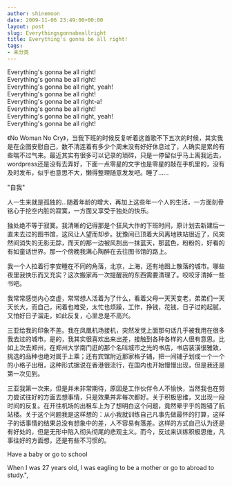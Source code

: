 ```yaml
---
author: shinemoon
date: 2009-11-06 23:49:00+00:00
layout: post
slug: Everythingsgonnabeallright
title: Everything's gonna be all right!
tags:
- 未分类
---
```


Everything's gonna be all right!   
Everything's gonna be all right!   
Everything's gonna be all right, yeah!   
Everything's gonna be all right!   
Everything's gonna be all right-a!   
Everything's gonna be all right!   
Everything's gonna be all right, yeah!   
Everything's gonna be all right! 

《No Woman No Cry》，当我下班的时候反复听着这首歌不下五次的时候，其实我是在企图安慰自己，数不清连着有多少个周末没有好好休息过了，人确实是累的有些喘不过气来。最近其实有很多可以记录的琐碎，只是一停留似乎马上离我远去，wordpress还是没有去弄好，下面一点零星的文字也是零星的敲在手机里的，没有及时发布，似乎也意思不大，懒得整理随意发发吧。睡了……

"自我"

人一生来就是孤独的…随着年龄的增大，再加上这些年一个人的生活，一方面刻骨铭心于挖空内脏的寂寞，一方面又享受于独处的快乐。

独处绝不等于寂寞。我清晰的记得那是个狂风大作的下班时间，原计划去新建后一直未去过的图书馆，这风让人望而却步。犹豫间已顶着大风离地铁站很近了，风突然间消失的无影无踪，而天的那一边被风刮出一抹蓝天，那蓝色，粉粉的，好看的有如童话世界。那一个傍晚我满心陶醉在去往图书馆的路上。

我一个人拉着行李安睡在不同的角落，北京，上海，还有地图上散落的城市。哪些夜里我快乐而又充实？这次搬家再一次提醒我的东西需要清理了。咬咬牙清掉一些书吧。

我常常感觉内心空虚，常常想人活着为了什么，看着父母一天天变老，弟弟们一天天长大，而自己，闲着也难受，太忙也烦躁，工作，挣钱，花钱，日子过的起腻，又怕好日子溜走，如此反复，心里总是不高兴。

三亚给我的印象不差。我在凤凰机场接机，突然发觉上面那句话几乎被我用在很多我去过的城市。是的，我其实很喜欢出来出差，接触到各种各样的人很有意思。比如上次去郑州，在郑州大学南门逛的那个名叫城市之光的书店，书店装潢很雅致，挑选的品种也绝对属于上乘；还有宾馆附近那家格子铺，把一间铺子划成一个一个的小格子出租，这种形式据说在香港很流行，在国内也开始慢慢出现，但是我还是第一次见到。

三亚我第一次来，但是并未非常期待，原因是工作伙伴令人不愉快，当然我也在努力尝试往好的方面去想事情，只是效果并非每次都好。关于积极思维，又出现一段时间的反复。在开往机场的出租车上为了想明白这个问题，竟然晕乎乎的跑错了航站楼。关于这个问题我是这样想的：从小我就训练自己凡事先做最怀的打算，这样子的话事情的结果总没有想象中的差，人不容易有落差。这样的方式自己认为还是有好处的，但是无形中陷入彻头彻尾的悲观主义。而今，反过来训练积极思维，凡事往好的方面想，还是有些不习惯的。

Have a baby or go to school

When I was 27 years old, I was eagling to be a mother or go to abroad to study.",
